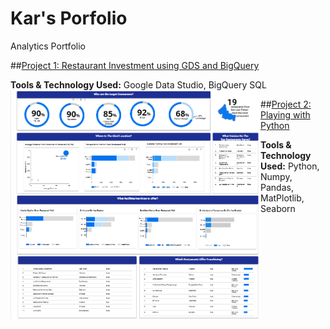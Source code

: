 # Kar's Porfolio
Analytics Portfolio

##[Project 1: Restaurant Investment using GDS and BigQuery](https://github.com/karquiambao/Restaurant-Investment)

**Tools & Technology Used:** Google Data Studio, BigQuery SQL
<img src="https://github.com/karquiambao/Kar_Portfolio/blob/main/images/Portfolio%20-%20Project%201%20-%20Restaurant%20Investment%20-%20EDA.png" width=400 align=left>


##[Project 2: Playing with Python](https://github.com/karquiambao/Playing-With-Python)

**Tools & Technology Used:** Python, Numpy, Pandas, MatPlotlib, Seaborn
